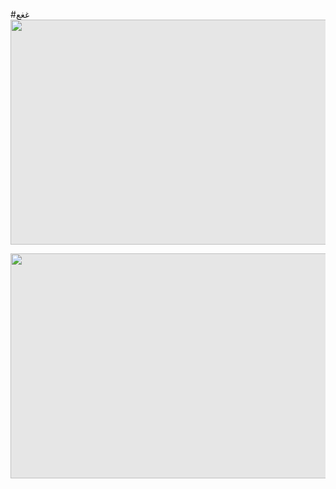 #غغع
<img style="display: block;-webkit-user-select: none;margin: auto;cursor: zoom-out;background-color: hsl(0, 0%, 90%);" src="https://files.catbox.moe/fcrmk5.gif" width="640" height="360">

<img style="display: block;-webkit-user-select: none;margin: auto;cursor: zoom-out;background-color: hsl(0, 0%, 90%);" src="https://files.catbox.moe/fcrmk5.gif" width="640" height="360">
